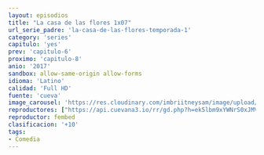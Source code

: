 ```yaml
---
layout: episodios
title: "La casa de las flores 1x07"
url_serie_padre: 'la-casa-de-las-flores-temporada-1'
category: 'series'
capitulo: 'yes'
prev: 'capitulo-6'
proximo: 'capitulo-8'
anio: '2017'
sandbox: allow-same-origin allow-forms
idioma: 'Latino'
calidad: 'Full HD'
fuente: 'cueva'
image_carousel: 'https://res.cloudinary.com/imbriitneysam/image/upload/v1546638640/casa-papel-1-poster-min.jpg'
reproductores: ["https://api.cuevana3.io/rr/gd.php?h=ek5lbm9xYWNrS0xJMVp5b21KREk0dFBLbjVkaHhkRGdrOG1jbnBpUnhhS1ZwWVNWb05qTHhMaXJwb2lHeWFUcTNLOStlR3ZJcHVDbzJZU01pcWVVckpxU3FadVkyUT09"]
reproductor: fembed
clasificacion: '+10'
tags:
- Comedia
---
```












